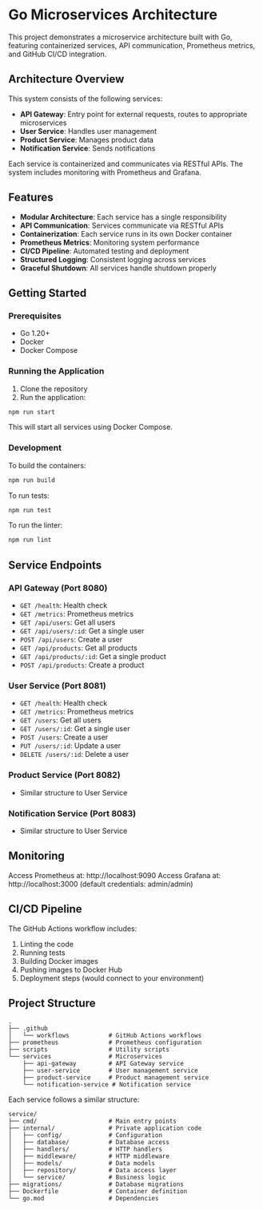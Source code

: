 # Go Microservices Architecture

This project demonstrates a microservice architecture built with Go, featuring containerized services, API communication, Prometheus metrics, and GitHub CI/CD integration.

## Architecture Overview

This system consists of the following services:

- **API Gateway**: Entry point for external requests, routes to appropriate microservices
- **User Service**: Handles user management
- **Product Service**: Manages product data
- **Notification Service**: Sends notifications

Each service is containerized and communicates via RESTful APIs. The system includes monitoring with Prometheus and Grafana.

## Features

- **Modular Architecture**: Each service has a single responsibility
- **API Communication**: Services communicate via RESTful APIs
- **Containerization**: Each service runs in its own Docker container
- **Prometheus Metrics**: Monitoring system performance
- **CI/CD Pipeline**: Automated testing and deployment
- **Structured Logging**: Consistent logging across services
- **Graceful Shutdown**: All services handle shutdown properly

## Getting Started

### Prerequisites

- Go 1.20+
- Docker
- Docker Compose

### Running the Application

1. Clone the repository
2. Run the application:

```bash
npm run start
```

This will start all services using Docker Compose.

### Development

To build the containers:

```bash
npm run build
```

To run tests:

```bash
npm run test
```

To run the linter:

```bash
npm run lint
```

## Service Endpoints

### API Gateway (Port 8080)

- `GET /health`: Health check
- `GET /metrics`: Prometheus metrics
- `GET /api/users`: Get all users
- `GET /api/users/:id`: Get a single user
- `POST /api/users`: Create a user
- `GET /api/products`: Get all products
- `GET /api/products/:id`: Get a single product
- `POST /api/products`: Create a product

### User Service (Port 8081)

- `GET /health`: Health check
- `GET /metrics`: Prometheus metrics
- `GET /users`: Get all users
- `GET /users/:id`: Get a single user
- `POST /users`: Create a user
- `PUT /users/:id`: Update a user
- `DELETE /users/:id`: Delete a user

### Product Service (Port 8082)

- Similar structure to User Service

### Notification Service (Port 8083)

- Similar structure to User Service

## Monitoring

Access Prometheus at: http://localhost:9090
Access Grafana at: http://localhost:3000 (default credentials: admin/admin)

## CI/CD Pipeline

The GitHub Actions workflow includes:

1. Linting the code
2. Running tests
3. Building Docker images
4. Pushing images to Docker Hub
5. Deployment steps (would connect to your environment)

## Project Structure

```
.
├── .github
│   └── workflows           # GitHub Actions workflows
├── prometheus              # Prometheus configuration
├── scripts                 # Utility scripts
└── services                # Microservices
    ├── api-gateway         # API Gateway service
    ├── user-service        # User management service
    ├── product-service     # Product management service
    └── notification-service # Notification service
```

Each service follows a similar structure:

```
service/
├── cmd/                    # Main entry points
├── internal/               # Private application code
│   ├── config/             # Configuration
│   ├── database/           # Database access
│   ├── handlers/           # HTTP handlers
│   ├── middleware/         # HTTP middleware
│   ├── models/             # Data models
│   ├── repository/         # Data access layer
│   └── service/            # Business logic
├── migrations/             # Database migrations
├── Dockerfile              # Container definition
└── go.mod                  # Dependencies
```